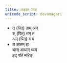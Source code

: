 ```yaml
---
title: लङ्वत् तिङ्
unicode_script: devanagari
---
```


- त् (पित्) ताम् अन्  
स् (पित्) तम् त  
अम् (पित्) व म
- त आतम् झ  
थास् आथाम् ध्वम्  
इट् वहि महिङ्
